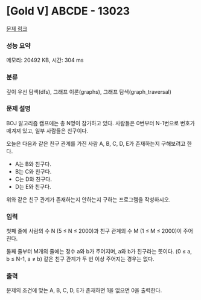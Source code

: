 # [Gold V] ABCDE - 13023 

[문제 링크](https://www.acmicpc.net/problem/13023) 

### 성능 요약

메모리: 20492 KB, 시간: 304 ms

### 분류

깊이 우선 탐색(dfs), 그래프 이론(graphs), 그래프 탐색(graph_traversal)

### 문제 설명

<p>BOJ 알고리즘 캠프에는 총 N명이 참가하고 있다. 사람들은 0번부터 N-1번으로 번호가 매겨져 있고, 일부 사람들은 친구이다.</p>

<p>오늘은 다음과 같은 친구 관계를 가진 사람 A, B, C, D, E가 존재하는지 구해보려고 한다.</p>

<ul>
	<li>A는 B와 친구다.</li>
	<li>B는 C와 친구다.</li>
	<li>C는 D와 친구다.</li>
	<li>D는 E와 친구다.</li>
</ul>

<p>위와 같은 친구 관계가 존재하는지 안하는지 구하는 프로그램을 작성하시오.</p>

### 입력 

 <p>첫째 줄에 사람의 수 N (5 ≤ N ≤ 2000)과 친구 관계의 수 M (1 ≤ M ≤ 2000)이 주어진다.</p>

<p>둘째 줄부터 M개의 줄에는 정수 a와 b가 주어지며, a와 b가 친구라는 뜻이다. (0 ≤ a, b ≤ N-1, a ≠ b) 같은 친구 관계가 두 번 이상 주어지는 경우는 없다.</p>

### 출력 

 <p>문제의 조건에 맞는 A, B, C, D, E가 존재하면 1을 없으면 0을 출력한다.</p>

